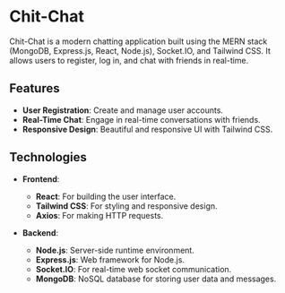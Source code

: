 # Chit-Chat

Chit-Chat is a modern chatting application built using the MERN stack (MongoDB, Express.js, React, Node.js), Socket.IO, and Tailwind CSS. It allows users to register, log in, and chat with friends in real-time.

## Features

- **User Registration**: Create and manage user accounts.
- **Real-Time Chat**: Engage in real-time conversations with friends.
- **Responsive Design**: Beautiful and responsive UI with Tailwind CSS.

## Technologies

- **Frontend**:
  - **React**: For building the user interface.
  - **Tailwind CSS**: For styling and responsive design.
  - **Axios**: For making HTTP requests.

- **Backend**:
  - **Node.js**: Server-side runtime environment.
  - **Express.js**: Web framework for Node.js.
  - **Socket.IO**: For real-time web socket communication.
  - **MongoDB**: NoSQL database for storing user data and messages.
